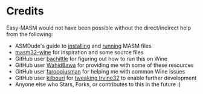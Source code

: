 # Credits

Easy-MASM would not have been possible without the direct/indirect help from the following:

* ASMDude's guide to [installing](https://asmdude.wordpress.com/2019/02/15/how-to-install-masm32-on-windows-10/) and [running](https://asmdude.wordpress.com/2019/02/14/how-to-compile-and-link-masm-on-windows-10/) MASM files
* [masm32-wine](https://github.com/olivatooo/masm32-wine) for inspiration and some source files
* GitHub user [bachittle](https://github.com/bachittle) for figuring out how to run this on Wine
* GitHub user [WahidBawa](https://github.com/WahidBawa) for providing me with some of these resources
* GitHub user [farooqiusman](https://github.com/farooqiusman) for helping me with common Wine issues
* GitHub user [kilbouri](https://github.com/kilbouri) for [tweaking Irvine32](https://github.com/kilbouri/Irvine32-Plus-Plus) to enable further development
* Anyone else who Stars, Forks, or contributes to this in the future :)
